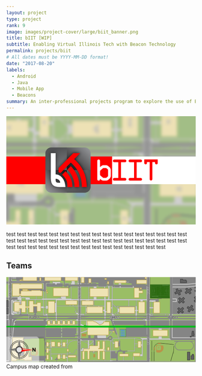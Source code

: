 ```yaml
---
layout: project
type: project
rank: 9
image: images/project-cover/large/biit_banner.png
title: bIIT [WIP]
subtitle: Enabling Virtual Illinois Tech with Beacon Technology
permalink: projects/biit
# All dates must be YYYY-MM-DD format!
date: "2017-08-20"
labels:
  - Android
  - Java
  - Mobile App
  - Beacons
summary: An inter-professional projects program to explore the use of BLE beacons for a school setting
---
```


<div class="paragraph">
  <img class="ui fluid rounded image" src="/images/biit/poster.png">
</div>

<p>
  test test test test test test test test test test test test test test test test test test test test test test test test test test test test test test test test test test test test test test test test test test test test test test test test test 
</p>

<div class="ui section divider"></div>

<h2>Teams</h2>

<div class="paragraph">
  <img class="ui fluid rounded image" src="/images/biit/campus-map.png">
  <div class="image-caption">Campus map created from </div>
</div>